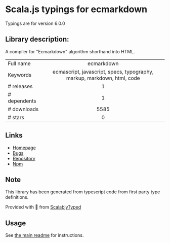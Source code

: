 
# Scala.js typings for ecmarkdown

Typings are for version 6.0.0

## Library description:
A compiler for "Ecmarkdown" algorithm shorthand into HTML.

|                    |                 |
| ------------------ | :-------------: |
| Full name          | ecmarkdown |
| Keywords           | ecmascript, javascript, specs, typography, markup, markdown, html, code |
| # releases         | 1 |
| # dependents       | 1 |
| # downloads        | 5585 |
| # stars            | 0 |

## Links
- [Homepage](https://github.com/tc39/ecmarkdown#readme)
- [Bugs](https://github.com/tc39/ecmarkdown/issues)
- [Repository](https://github.com/tc39/ecmarkdown)
- [Npm](https://www.npmjs.com/package/ecmarkdown)
    


## Note
This library has been generated from typescript code from first party type definitions.

Provided with :purple_heart: from [ScalablyTyped](https://github.com/oyvindberg/ScalablyTyped)

## Usage
See [the main readme](../../readme.md) for instructions.


